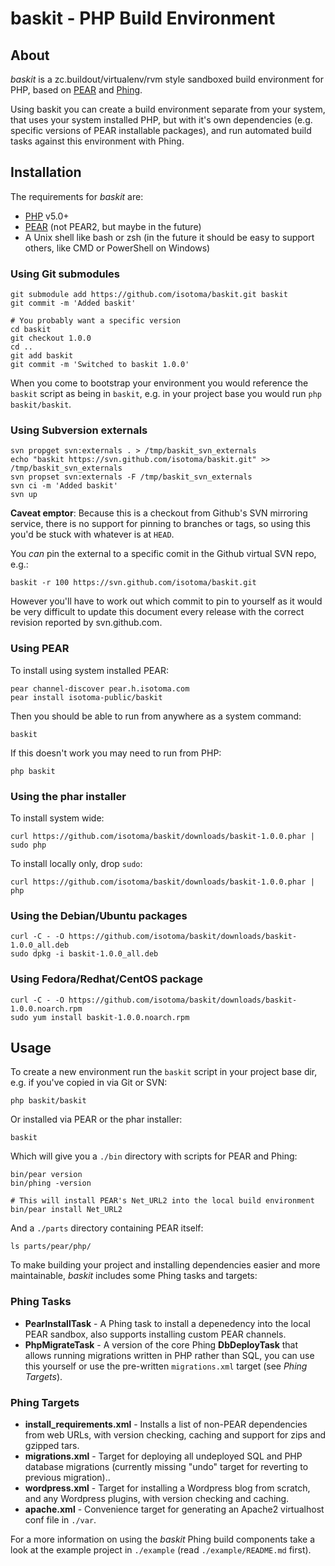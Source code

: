 baskit - PHP Build Environment
==============================

About
-----
_baskit_ is a zc.buildout/virtualenv/rvm style sandboxed build environment for PHP, based on [PEAR](http://pear.php.net/ "PEAR") and [Phing](http://phing.info/ "Phing").

Using baskit you can create a build environment separate from your system, that uses your system installed PHP, but with it's own dependencies (e.g. specific versions of PEAR installable packages), and run automated build tasks against this environment with Phing.

Installation
------------
The requirements for _baskit_ are:

 * [PHP](http://www.php.net/ "PHP") v5.0+
 * [PEAR](http://pear.php.net/ "PHP Extension and Application Repository") (not PEAR2, but maybe in the future)
 * A Unix shell like bash or zsh (in the future it should be easy to support others, like CMD or PowerShell on Windows)

### Using Git submodules

    git submodule add https://github.com/isotoma/baskit.git baskit
    git commit -m 'Added baskit'

    # You probably want a specific version
    cd baskit
    git checkout 1.0.0
    cd ..
    git add baskit
    git commit -m 'Switched to baskit 1.0.0'

When you come to bootstrap your environment you would reference the `baskit` script as being in `baskit`,
e.g. in your project base you would run `php baskit/baskit`.

### Using Subversion externals

    svn propget svn:externals . > /tmp/baskit_svn_externals
    echo "baskit https://svn.github.com/isotoma/baskit.git" >> /tmp/baskit_svn_externals
    svn propset svn:externals -F /tmp/baskit_svn_externals
    svn ci -m 'Added baskit'
    svn up

**Caveat emptor**: Because this is a checkout from Github's SVN mirroring service, there is no support for pinning to
branches or tags, so using this you'd be stuck with whatever is at `HEAD`.

You *can* pin the external to a specific comit in the Github virtual SVN repo, e.g.:

    baskit -r 100 https://svn.github.com/isotoma/baskit.git

However you'll have to work out which commit to pin to yourself as it would be very difficult to update this document every release with the correct revision reported by svn.github.com.

### Using PEAR
To install using system installed PEAR:

    pear channel-discover pear.h.isotoma.com
    pear install isotoma-public/baskit

Then you should be able to run from anywhere as a system command:

    baskit

If this doesn't work you may need to run from PHP:

    php baskit

### Using the phar installer
To install system wide:

    curl https://github.com/isotoma/baskit/downloads/baskit-1.0.0.phar | sudo php

To install locally only, drop `sudo`:

    curl https://github.com/isotoma/baskit/downloads/baskit-1.0.0.phar | php

### Using the Debian/Ubuntu packages

    curl -C - -O https://github.com/isotoma/baskit/downloads/baskit-1.0.0_all.deb
    sudo dpkg -i baskit-1.0.0_all.deb

### Using Fedora/Redhat/CentOS package

    curl -C - -O https://github.com/isotoma/baskit/downloads/baskit-1.0.0.noarch.rpm
    sudo yum install baskit-1.0.0.noarch.rpm

Usage
-----
To create a new environment run the `baskit` script in your project base dir, e.g.
if you've copied in via Git or SVN:

    php baskit/baskit

Or installed via PEAR or the phar installer:

    baskit

Which will give you a `./bin` directory with scripts for PEAR and Phing:

    bin/pear version
    bin/phing -version
    
    # This will install PEAR's Net_URL2 into the local build environment
    bin/pear install Net_URL2

And a `./parts` directory containing PEAR itself:

    ls parts/pear/php/

To make building your project and installing dependencies easier and more maintainable, _baskit_ includes some Phing tasks and targets:

### Phing Tasks

 * **PearInstallTask** - A Phing task to install a depenedency into the local PEAR sandbox, also supports installing custom PEAR channels.
 * **PhpMigrateTask** - A version of the core Phing **DbDeployTask** that allows running migrations written in PHP rather than SQL, you can use this yourself or use the pre-written `migrations.xml` target (see *Phing Targets*).

### Phing Targets

 * **install_requirements.xml** - Installs a list of non-PEAR dependencies from web URLs, with version checking, caching and support for zips and gzipped tars.
 * **migrations.xml** - Target for deploying all undeployed SQL and PHP database migrations (currently missing "undo" target for reverting to previous migration)..
 * **wordpress.xml** - Target for installing a Wordpress blog from scratch, and any Wordpress plugins, with version checking and caching.
 * **apache.xml** - Convenience target for generating an Apache2 virtualhost conf file in `./var`.

For a more information on using the _baskit_ Phing build components take a look at the example project in `./example` (read `./example/README.md` first).
